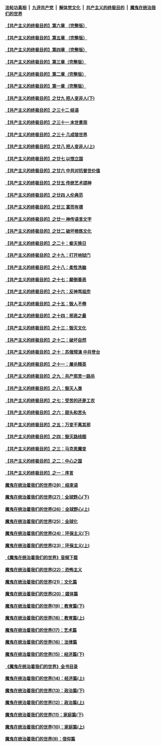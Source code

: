 

####  [法轮功真相](../../../../basic/blob/master/README.md?t=06242002) &nbsp;|&nbsp; [九评共产党](../../../../9ping.md/blob/master/README.md?t=06242002) &nbsp;|&nbsp; [解体党文化](../../../../jtdwh.md/blob/master/README.md?t=06242002)  &nbsp;|&nbsp; [共产主义的终极目的](../../../../gczydzjmd.md/blob/master/README.md?t=06242002) &nbsp;|&nbsp; [魔鬼在统治我们的世界](../../../../mgztzwmdsj.md/blob/master/README.md?t=06242002) 

#### [【共产主义的终极目的】第六章 （完整版）](../pages/nsc422/n11428913.md?t=06242002) 

#### [【共产主义的终极目的】第五章 （完整版）](../pages/nsc422/n11428912.md?t=06242002) 

#### [【共产主义的终极目的】第四章 （完整版）](../pages/nsc422/n11428907.md?t=06242002) 

#### [【共产主义的终极目的】第三章（完整版）](../pages/nsc422/n11428848.md?t=06242002) 

#### [【共产主义的终极目的】第二章（完整版）](../pages/nsc422/n11428831.md?t=06242002) 

#### [【共产主义的终极目的】第一章（完整版）](../pages/nsc422/n11417651.md?t=06242002) 

#### [【共产主义的终极目的】之廿九 把人变非人(下)](../pages/nsc422/n11344140.md?t=06242002) 

#### [【共产主义的终极目的】之三十二 结语](../pages/nsc422/n11360535.md?t=06242002) 

#### [【共产主义的终极目的】之三十一 末世景观](../pages/nsc422/n11351129.md?t=06242002) 

#### [【共产主义的终极目的】之三十 几成狼世界](../pages/nsc422/n11348280.md?t=06242002) 

#### [【共产主义的终极目的】之廿八 把人变非人(上)](../pages/nsc422/n11340492.md?t=06242002) 

#### [【共产主义的终极目的】之廿七 以恨立国](../pages/nsc422/n11336944.md?t=06242002) 

#### [【共产主义的终极目的】之廿六 中共对抗普世价值](../pages/nsc422/n11324785.md?t=06242002) 

#### [【共产主义的终极目的】之廿五 传统艺术颂神](../pages/nsc422/n11296396.md?t=06242002) 

#### [【共产主义的终极目的】之廿四 人伦典范](../pages/nsc422/n11296397.md?t=06242002) 

#### [【共产主义的终极目的】之廿三 富而有德](../pages/nsc422/n11283598.md?t=06242002) 

#### [【共产主义的终极目的】之廿一 神传语言文字](../pages/nsc422/n11263265.md?t=06242002) 

#### [【共产主义的终极目的】之廿二 破坏修炼文化](../pages/nsc422/n11245728.md?t=06242002) 

#### [【共产主义的终极目的】之二十：偷天换日](../pages/nsc422/n11238846.md?t=06242002) 

#### [【共产主义的终极目的】之十九：打开地狱门](../pages/nsc422/n11206376.md?t=06242002) 

#### [【共产主义的终极目的】之十八：柔性洗脑](../pages/nsc422/n11199994.md?t=06242002) 

#### [【共产主义的终极目的】之十七：颠倒善恶](../pages/nsc422/n11179782.md?t=06242002) 

#### [【共产主义的终极目的】之十六：反神骂祖宗](../pages/nsc422/n11166798.md?t=06242002) 

#### [【共产主义的终极目的】之十五：毁人不倦](../pages/nsc422/n11166792.md?t=06242002) 

#### [【共产主义的终极目的】之十四：邪恶之最](../pages/nsc422/n11150249.md?t=06242002) 

#### [【共产主义的终极目的】之十三：毁灭文化](../pages/nsc422/n11135227.md?t=06242002) 

#### [【共产主义的终极目的】之十二：破坏自然](../pages/nsc422/n11135214.md?t=06242002) 

#### [【共产主义的终极目的】之十：苏俄预演 中共登台](../pages/nsc422/n11118424.md?t=06242002) 

#### [【共产主义的终极目的】之十一：屠杀精英](../pages/nsc422/n11118442.md?t=06242002) 

#### [【共产主义的终极目的】之九：共产邪灵一路杀](../pages/nsc422/n11114139.md?t=06242002) 

#### [【共产主义的终极目的】之八：毁灭人类](../pages/nsc422/n11108503.md?t=06242002) 

#### [【共产主义的终极目的】之七：受苦的还是工农](../pages/nsc422/n11101809.md?t=06242002) 

#### [【共产主义的终极目的】之六：甜头和苦头](../pages/nsc422/n11096971.md?t=06242002) 

#### [【共产主义的终极目的】之五：万变不离其邪](../pages/nsc422/n11091285.md?t=06242002) 

#### [【共产主义的终极目的】之四：毁灭路线图](../pages/nsc422/n11086284.md?t=06242002) 

#### [【共产主义的终极目的】之三：马克思魔变](../pages/nsc422/n11061941.md?t=06242002) 

#### [【共产主义的终极目的】之二：中心之国](../pages/nsc422/n11047728.md?t=06242002) 

#### [【共产主义的终极目的】之一：序言](../pages/nsc422/n11086077.md?t=06242002) 

#### [魔鬼在统治着我们的世界(28)：结束语](../pages/nsc422/n10936246.md?t=06242002) 

#### [魔鬼在统治着我们的世界(27)：全球野心(下)](../pages/nsc422/n10928319.md?t=06242002) 

#### [魔鬼在统治着我们的世界(26)：全球野心(上)](../pages/nsc422/n10900318.md?t=06242002) 

#### [魔鬼在统治着我们的世界(25)：全球化](../pages/nsc422/n10788205.md?t=06242002) 

#### [魔鬼在统治着我们的世界(24)：环保主义(下)](../pages/nsc422/n10695307.md?t=06242002) 

#### [魔鬼在统治着我们的世界(23)：环保主义(上)](../pages/nsc422/n10688613.md?t=06242002) 

#### [《魔鬼在统治着我们的世界》音频下载](../pages/nsc422/n10635553.md?t=06242002) 

#### [魔鬼在统治着我们的世界(22)：恐怖主义](../pages/nsc422/n10614727.md?t=06242002) 

#### [魔鬼在统治着我们的世界(21)：文化篇](../pages/nsc422/n10597706.md?t=06242002) 

#### [魔鬼在统治着我们的世界(20)：媒体篇](../pages/nsc422/n10586579.md?t=06242002) 

#### [魔鬼在统治着我们的世界(19)：教育篇(下)](../pages/nsc422/n10564808.md?t=06242002) 

#### [魔鬼在统治着我们的世界(18)：教育篇(上)](../pages/nsc422/n10526970.md?t=06242002) 

#### [魔鬼在统治着我们的世界(17)：艺术篇](../pages/nsc422/n10499093.md?t=06242002) 

#### [魔鬼在统治着我们的世界(16)：法律篇](../pages/nsc422/n10485969.md?t=06242002) 

#### [魔鬼在统治着我们的世界(15)：经济篇(下)](../pages/nsc422/n10469975.md?t=06242002) 

#### [《魔鬼在统治着我们的世界》全书目录](../pages/nsc422/n10464261.md?t=06242002) 

#### [魔鬼在统治着我们的世界(14)：经济篇(上)](../pages/nsc422/n10457370.md?t=06242002) 

#### [魔鬼在统治着我们的世界(13)：政治篇(下)](../pages/nsc422/n10448270.md?t=06242002) 

#### [魔鬼在统治着我们的世界(12)：政治篇(上)](../pages/nsc422/n10444576.md?t=06242002) 

#### [魔鬼在统治着我们的世界(11)：家庭篇(下)](../pages/nsc422/n10440961.md?t=06242002) 

#### [魔鬼在统治着我们的世界(10)：家庭篇(上)](../pages/nsc422/n10435448.md?t=06242002) 

#### [魔鬼在统治着我们的世界(9)：信仰篇](../pages/nsc422/n10432159.md?t=06242002) 

